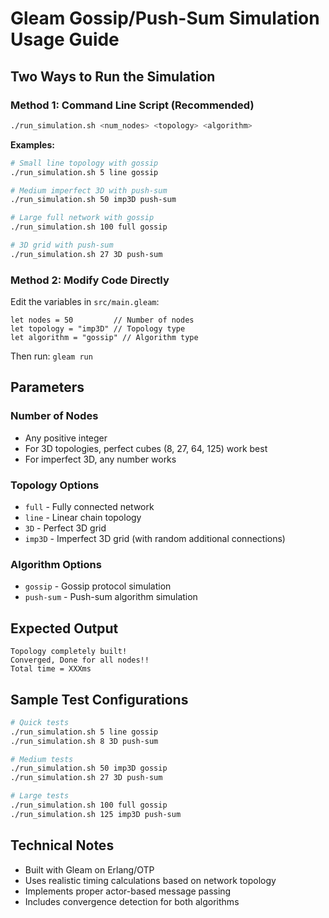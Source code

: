 # Gleam Gossip/Push-Sum Simulation Usage Guide

## Two Ways to Run the Simulation

### Method 1: Command Line Script (Recommended)
```bash
./run_simulation.sh <num_nodes> <topology> <algorithm>
```

**Examples:**
```bash
# Small line topology with gossip
./run_simulation.sh 5 line gossip

# Medium imperfect 3D with push-sum
./run_simulation.sh 50 imp3D push-sum

# Large full network with gossip
./run_simulation.sh 100 full gossip

# 3D grid with push-sum
./run_simulation.sh 27 3D push-sum
```

### Method 2: Modify Code Directly
Edit the variables in `src/main.gleam`:
```gleam
let nodes = 50         // Number of nodes
let topology = "imp3D" // Topology type
let algorithm = "gossip" // Algorithm type
```
Then run: `gleam run`

## Parameters

### Number of Nodes
- Any positive integer
- For 3D topologies, perfect cubes (8, 27, 64, 125) work best
- For imperfect 3D, any number works

### Topology Options
- `full` - Fully connected network
- `line` - Linear chain topology
- `3D` - Perfect 3D grid
- `imp3D` - Imperfect 3D grid (with random additional connections)

### Algorithm Options
- `gossip` - Gossip protocol simulation
- `push-sum` - Push-sum algorithm simulation

## Expected Output
```
Topology completely built!
Converged, Done for all nodes!!
Total time = XXXms
```

## Sample Test Configurations
```bash
# Quick tests
./run_simulation.sh 5 line gossip
./run_simulation.sh 8 3D push-sum

# Medium tests  
./run_simulation.sh 50 imp3D gossip
./run_simulation.sh 27 3D push-sum

# Large tests
./run_simulation.sh 100 full gossip
./run_simulation.sh 125 imp3D push-sum
```

## Technical Notes
- Built with Gleam on Erlang/OTP
- Uses realistic timing calculations based on network topology
- Implements proper actor-based message passing
- Includes convergence detection for both algorithms